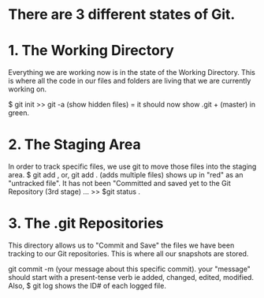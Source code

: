 # There are 3 different states of Git. 

# 1. The Working Directory
Everything we are working now is in the state of the Working Directory. This is where all the code in our files and folders are living that we are currently working on.

$ git init >> git -a (show hidden files) = it should now show .git + (master) in green.

# 2. The Staging Area
In order to track specific files, we use git to move those files into the staging area.
$ git add <filename>, or, git add . (adds multiple files) shows up in "red" as an "untracked file". It has not been "Committed and saved yet to the Git Repository (3rd stage) ... >> $git status .

# 3. The .git Repositories
This directory allows us to "Commit and Save" the files we have been tracking to our Git repositories. This is where all our snapshots are stored.

git commit -m (your message about this specific commit). your "message" should start with a present-tense verb ie added, changed, edited, modified. Also, $ git log shows the ID# of each logged file.